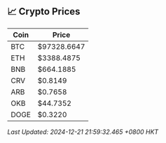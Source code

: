 ## 📈 Crypto Prices

| Coin | Price |
| ---- | ----- |
| BTC | $97328.6647 |
| ETH | $3388.4875 |
| BNB | $664.1885 |
| CRV | $0.8149 |
| ARB | $0.7658 |
| OKB | $44.7352 |
| DOGE | $0.3220 |

_Last Updated: 2024-12-21 21:59:32.465 +0800 HKT_